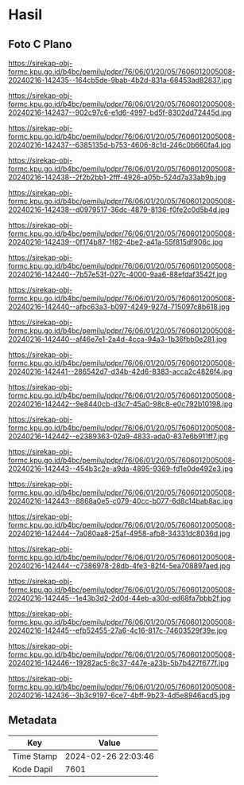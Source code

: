 # Hasil

## Foto C Plano

https://sirekap-obj-formc.kpu.go.id/b4bc/pemilu/pdpr/76/06/01/20/05/7606012005008-20240216-142435--164cb5de-9bab-4b2d-831a-68453ad82837.jpg

https://sirekap-obj-formc.kpu.go.id/b4bc/pemilu/pdpr/76/06/01/20/05/7606012005008-20240216-142437--902c97c6-e1d6-4997-bd5f-8302dd72445d.jpg

https://sirekap-obj-formc.kpu.go.id/b4bc/pemilu/pdpr/76/06/01/20/05/7606012005008-20240216-142437--6385135d-b753-4606-8c1d-246c0b660fa4.jpg

https://sirekap-obj-formc.kpu.go.id/b4bc/pemilu/pdpr/76/06/01/20/05/7606012005008-20240216-142438--2f2b2bb1-2fff-4926-a05b-524d7a33ab9b.jpg

https://sirekap-obj-formc.kpu.go.id/b4bc/pemilu/pdpr/76/06/01/20/05/7606012005008-20240216-142438--d0979517-36dc-4879-8136-f0fe2c0d5b4d.jpg

https://sirekap-obj-formc.kpu.go.id/b4bc/pemilu/pdpr/76/06/01/20/05/7606012005008-20240216-142439--0f174b87-1f82-4be2-a41a-55f815df906c.jpg

https://sirekap-obj-formc.kpu.go.id/b4bc/pemilu/pdpr/76/06/01/20/05/7606012005008-20240216-142440--7b57e53f-027c-4000-9aa6-88efdaf3542f.jpg

https://sirekap-obj-formc.kpu.go.id/b4bc/pemilu/pdpr/76/06/01/20/05/7606012005008-20240216-142440--afbc63a3-b097-4249-927d-715097c8b618.jpg

https://sirekap-obj-formc.kpu.go.id/b4bc/pemilu/pdpr/76/06/01/20/05/7606012005008-20240216-142440--af46e7e1-2a4d-4cca-94a3-1b36fbb0e281.jpg

https://sirekap-obj-formc.kpu.go.id/b4bc/pemilu/pdpr/76/06/01/20/05/7606012005008-20240216-142441--286542d7-d34b-42d6-8383-acca2c4826f4.jpg

https://sirekap-obj-formc.kpu.go.id/b4bc/pemilu/pdpr/76/06/01/20/05/7606012005008-20240216-142442--9e8440cb-d3c7-45a0-98c8-e0c792b10198.jpg

https://sirekap-obj-formc.kpu.go.id/b4bc/pemilu/pdpr/76/06/01/20/05/7606012005008-20240216-142442--e2389363-02a9-4833-ada0-837e6b911ff7.jpg

https://sirekap-obj-formc.kpu.go.id/b4bc/pemilu/pdpr/76/06/01/20/05/7606012005008-20240216-142443--454b3c2e-a9da-4895-9369-fd1e0de492e3.jpg

https://sirekap-obj-formc.kpu.go.id/b4bc/pemilu/pdpr/76/06/01/20/05/7606012005008-20240216-142443--8868a0e5-c079-40cc-b077-6d8c14bab8ac.jpg

https://sirekap-obj-formc.kpu.go.id/b4bc/pemilu/pdpr/76/06/01/20/05/7606012005008-20240216-142444--7a080aa8-25af-4958-afb8-34331dc8036d.jpg

https://sirekap-obj-formc.kpu.go.id/b4bc/pemilu/pdpr/76/06/01/20/05/7606012005008-20240216-142444--c7386978-28db-4fe3-82f4-5ea708897aed.jpg

https://sirekap-obj-formc.kpu.go.id/b4bc/pemilu/pdpr/76/06/01/20/05/7606012005008-20240216-142445--1e43b3d2-2d0d-44eb-a30d-ed68fa7bbb2f.jpg

https://sirekap-obj-formc.kpu.go.id/b4bc/pemilu/pdpr/76/06/01/20/05/7606012005008-20240216-142445--efb52455-27a6-4c16-817c-74603529f39e.jpg

https://sirekap-obj-formc.kpu.go.id/b4bc/pemilu/pdpr/76/06/01/20/05/7606012005008-20240216-142446--19282ac5-8c37-447e-a23b-5b7b427f677f.jpg

https://sirekap-obj-formc.kpu.go.id/b4bc/pemilu/pdpr/76/06/01/20/05/7606012005008-20240216-142436--3b3c9197-6ce7-4bff-9b23-4d5e8946acd5.jpg


## Metadata

| Key        | Value               |
| ---------- | ------------------- |
| Time Stamp | 2024-02-26 22:03:46 |
| Kode Dapil | 7601                |




